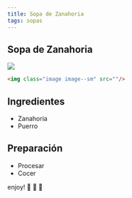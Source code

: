 ```yaml
---
title: Sopa de Zanahoria
tags: sopas
---
```

## Sopa de Zanahoria

<img class="image image--sm" src="https://raw.githubusercontent.com/dadapunk/recetas/master/assets/images/sopaZanahoria.jpg"/>

```html
<img class="image image--sm" src=""/>
```


## Ingredientes
- Zanahoria
- Puerro
  
## Preparación
- Procesar
- Cocer

enjoy! :ghost: :ghost: :ghost:


<!--more-->

